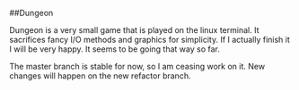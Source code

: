 ##Dungeon

Dungeon is a very small game that is played on the linux terminal. It 
sacrifices fancy I/O methods and graphics for simplicity. If I actually finish 
it I will be very happy. It seems to be going that way so far.

The master branch is stable for now, so I am ceasing work on it. New changes
will happen on the new refactor branch.
